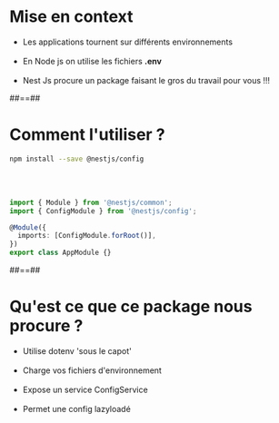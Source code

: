 # Mise en context
- Les applications tournent sur différents environnements <br/><br/>
- En Node js on utilise les fichiers **.env** <br/><br/>
- Nest Js procure un package faisant le gros du travail pour vous !!!

##==##

<!-- .slide: class="with-code inconsolata" -->
# Comment l'utiliser ?
```bash
npm install --save @nestjs/config
```
<!-- .element: class="big-code" -->

<br/><br/>

```typescript
import { Module } from '@nestjs/common';
import { ConfigModule } from '@nestjs/config';

@Module({
  imports: [ConfigModule.forRoot()],
})
export class AppModule {}
```
<!-- .element: class="medium-code" -->

##==##

# Qu'est ce que ce package nous procure ?
- Utilise dotenv 'sous le capot' <br/><br/>
- Charge vos fichiers d'environnement <br/><br/>
- Expose un service ConfigService <br/><br/>
- Permet une config lazyloadé

